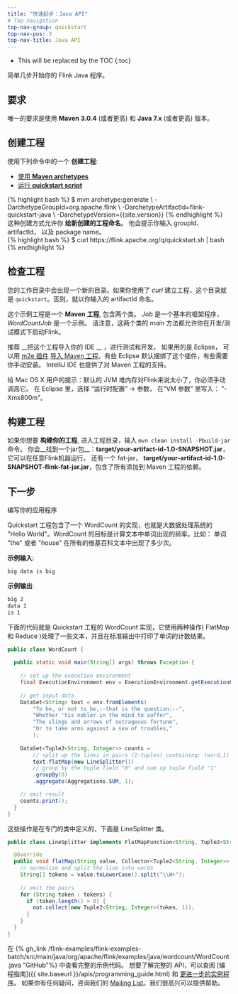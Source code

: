 ```yaml
---
title: "快速起步：Java API"
# Top navigation
top-nav-group: quickstart
top-nav-pos: 3
top-nav-title: Java API
---
```

<!--
Licensed to the Apache Software Foundation (ASF) under one
or more contributor license agreements.  See the NOTICE file
distributed with this work for additional information
regarding copyright ownership.  The ASF licenses this file
to you under the Apache License, Version 2.0 (the
"License"); you may not use this file except in compliance
with the License.  You may obtain a copy of the License at

  http://www.apache.org/licenses/LICENSE-2.0

Unless required by applicable law or agreed to in writing,
software distributed under the License is distributed on an
"AS IS" BASIS, WITHOUT WARRANTIES OR CONDITIONS OF ANY
KIND, either express or implied.  See the License for the
specific language governing permissions and limitations
under the License.
-->

* This will be replaced by the TOC
{:toc}

简单几步开始你的 Flink Java 程序。


## 要求

唯一的要求是使用 __Maven 3.0.4__ (或者更高) 和 __Java 7.x__ (或者更高) 版本。

## 创建工程

使用下列命令中的一个 __创建工程__:

<ul class="nav nav-tabs" style="border-bottom: none;">
    <li class="active"><a href="#maven-archetype" data-toggle="tab">使用 <strong>Maven archetypes</strong></a></li>
    <li><a href="#quickstart-script" data-toggle="tab">运行 <strong>quickstart script</strong></a></li>
</ul>
<div class="tab-content">
    <div class="tab-pane active" id="maven-archetype">
{% highlight bash %}
$ mvn archetype:generate                               \
  -DarchetypeGroupId=org.apache.flink              \
  -DarchetypeArtifactId=flink-quickstart-java      \
  -DarchetypeVersion={{site.version}}
{% endhighlight %}
        这种创建方式允许你 <strong>给新创建的工程命名</strong>。 他会提示你输入 groupId、 artifactId， 以及 package name。
    </div>
    <div class="tab-pane" id="quickstart-script">
{% highlight bash %}
$ curl https://flink.apache.org/q/quickstart.sh | bash
{% endhighlight %}
    </div>
</div>

## 检查工程

您的工作目录中会出现一个新的目录。如果你使用了 _curl_ 建立工程，这个目录就是 `quickstart`。否则，就以你输入的 artifactId 命名。

这个示例工程是一个 __Maven 工程__, 包含两个类。 _Job_ 是一个基本的框架程序， _WordCountJob_ 是一个示例。 请注意，这两个类的 _main_ 方法都允许你在开发/测试模式下启动Flink。

推荐 __把这个工程导入你的 IDE __ ，进行测试和开发。 如果用的是 Eclipse， 可以用 [m2e 插件](http://www.eclipse.org/m2e/)  [导入 Maven 工程](http://books.sonatype.com/m2eclipse-book/reference/creating-sect-importing-projects.html#fig-creating-import)。有些 Eclipse 默认捆绑了这个插件，有些需要你手动安装。 IntelliJ IDE 也提供了对 Maven 工程的支持。


给 Mac OS X 用户的提示：默认的 JVM 堆内存对Flink来说太小了，你必须手动调高它。 在 Eclipse 里，选择 “运行时配置” -> 参数， 在“VM 参数” 里写入： "-Xmx800m"。

## 构建工程

如果你想要 __构建你的工程__, 进入工程目录，输入 `mvn clean install -Pbuild-jar` 命令。 你会__找到一个jar包__：__target/your-artifact-id-1.0-SNAPSHOT.jar__，它可以在任意Flink机器运行。 还有一个 fat-jar，  __target/your-artifact-id-1.0-SNAPSHOT-flink-fat-jar.jar__，包含了所有添加到 Maven 工程的依赖。

## 下一步

编写你的应用程序

Quickstart 工程包含了一个 WordCount 的实现，也就是大数据处理系统的 "Hello World"。WordCount 的目标是计算文本中单词出现的频率。比如： 单词 "the" 或者 "house" 在所有的维基百科文本中出现了多少次。

__示例输入__:

~~~bash
big data is big
~~~

__示例输出__:

~~~bash
big 2
data 1
is 1
~~~

下面的代码就是 Quickstart 工程的 WordCount 实现，它使用两种操作( FlatMap 和 Reduce )处理了一些文本，并且在标准输出中打印了单词的计数结果。

~~~java
public class WordCount {
  
  public static void main(String[] args) throws Exception {
    
    // set up the execution environment
    final ExecutionEnvironment env = ExecutionEnvironment.getExecutionEnvironment();
    
    // get input data
    DataSet<String> text = env.fromElements(
        "To be, or not to be,--that is the question:--",
        "Whether 'tis nobler in the mind to suffer",
        "The slings and arrows of outrageous fortune",
        "Or to take arms against a sea of troubles,"
        );
    
    DataSet<Tuple2<String, Integer>> counts = 
        // split up the lines in pairs (2-tuples) containing: (word,1)
        text.flatMap(new LineSplitter())
        // group by the tuple field "0" and sum up tuple field "1"
        .groupBy(0)
        .aggregate(Aggregations.SUM, 1);

    // emit result
    counts.print();
  }
}
~~~

这些操作是在专门的类中定义的，下面是 LineSplitter 类。

~~~java
public class LineSplitter implements FlatMapFunction<String, Tuple2<String, Integer>> {

  @Override
  public void flatMap(String value, Collector<Tuple2<String, Integer>> out) {
    // normalize and split the line into words
    String[] tokens = value.toLowerCase().split("\\W+");
    
    // emit the pairs
    for (String token : tokens) {
      if (token.length() > 0) {
        out.collect(new Tuple2<String, Integer>(token, 1));
      }
    }
  }
}
~~~

在 {% gh_link /flink-examples/flink-examples-batch/src/main/java/org/apache/flink/examples/java/wordcount/WordCount.java "GitHub"%} 中查看完整的示例代码。 
想要了解完整的 API，可以查阅 [编程指南]({{ site.baseurl }}/apis/programming_guide.html) 和 [更进一步的实例程序](run_example_quickstart.html)。 如果你有任何疑问，咨询我们的 [Mailing List](http://mail-archives.apache.org/mod_mbox/flink-dev/)。我们很高兴可以提供帮助。

